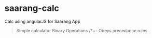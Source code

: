 # saarang-calc
Calc using angularJS for Saarang App

> Simple calculator
> Binary Operations /*+-
> Obeys precedance rules
